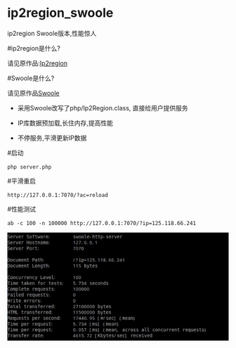 # ip2region_swoole
ip2region Swoole版本,性能惊人

#ip2region是什么?

请见原作品:[Ip2region](https://github.com/lionsoul2014/ip2region)

#Swoole是什么?

请见原作品[Swoole](https://github.com/swoole/swoole-src)




* 采用Swoole改写了php/Ip2Region.class, 直接给用户提供服务
  
* IP库数据预加载,长住内存,提高性能
* 不停服务,平滑更新IP数据

#启动

    php server.php

#平滑重启

    http://127.0.0.1:7070/?ac=reload

#性能测试

```
ab -c 100 -n 100000 http://127.0.0.1:7070/?ip=125.118.66.241
```

![image](https://github.com/Sgenmi/ip2region_swoole/blob/develop/ab-server.jpg)
